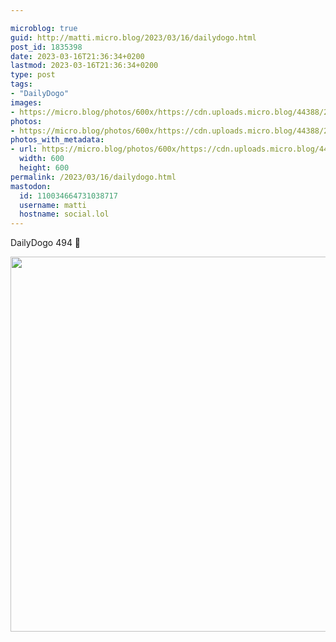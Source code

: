 ```yaml
---

microblog: true
guid: http://matti.micro.blog/2023/03/16/dailydogo.html
post_id: 1835398
date: 2023-03-16T21:36:34+0200
lastmod: 2023-03-16T21:36:34+0200
type: post
tags:
- "DailyDogo"
images:
- https://micro.blog/photos/600x/https://cdn.uploads.micro.blog/44388/2023/dbf3bbcbcf.jpg
photos:
- https://micro.blog/photos/600x/https://cdn.uploads.micro.blog/44388/2023/dbf3bbcbcf.jpg
photos_with_metadata:
- url: https://micro.blog/photos/600x/https://cdn.uploads.micro.blog/44388/2023/dbf3bbcbcf.jpg
  width: 600
  height: 600
permalink: /2023/03/16/dailydogo.html
mastodon:
  id: 110034664731038717
  username: matti
  hostname: social.lol
---
```

DailyDogo 494 🐶

<img src="/media/uploads/2023/dbf3bbcbcf.jpg" width="600" height="600" alt="" />
